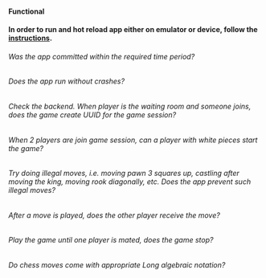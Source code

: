 #### Functional

#### In order to run and hot reload app either on emulator or device, follow the [instructions](https://docs.flutter.dev/get-started/test-drive?tab=androidstudio#run-the-app).

###### Was the app committed within the required time period?

###### Does the app run without crashes?

###### Check the backend. When player is the waiting room and someone joins, does the game create UUID for the game session?

###### When 2 players are join game session, can a player with white pieces start the game?

###### Try doing illegal moves, i.e. moving pawn 3 squares up, castling after moving the king, moving rook diagonally, etc. Does the app prevent such illegal moves?

###### After a move is played, does the other player receive the move?

###### Play the game until one player is mated, does the game stop?

###### Do chess moves come with appropriate Long algebraic notation?